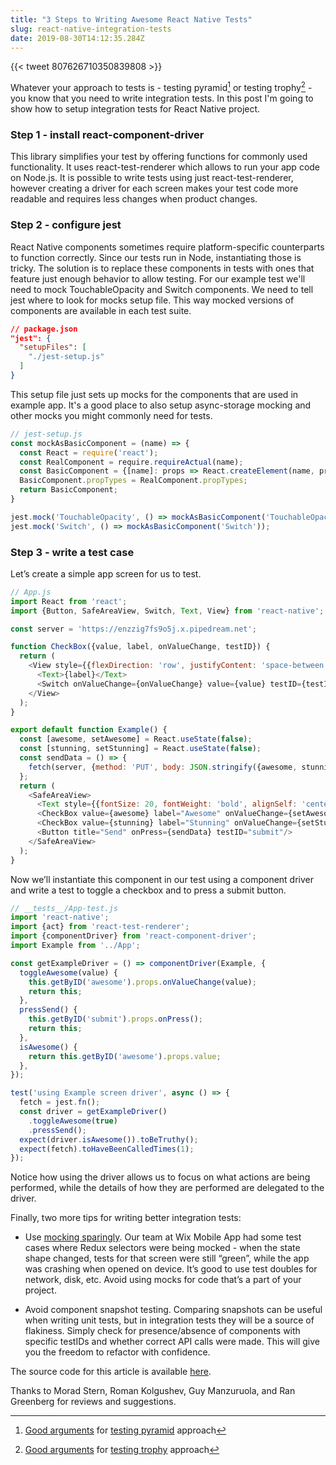 ```yaml
---
title: "3 Steps to Writing Awesome React Native Tests"
slug: react-native-integration-tests
date: 2019-08-30T14:12:35.284Z
---
```


{{< tweet 807626710350839808 >}}

Whatever your approach to tests is - testing pyramid[^1] or testing trophy[^2] - you know
that you need to write integration tests. In this post I'm going to show how to setup
integration tests for React Native project.

<!--more-->

### Step 1 - install react-component-driver

This library simplifies your test by offering functions for commonly used functionality.
It uses react-test-renderer which allows to run your app code on Node.js. It is possible
to write tests using just react-test-renderer, however creating a driver for each screen
makes your test code more readable and requires less changes when product changes.

### Step 2 - configure jest

React Native components sometimes require platform-specific counterparts to function
correctly. Since our tests run in Node, instantiating those is tricky. The solution is to
replace these components in tests with ones that feature just enough behavior to allow
testing. For our example test we'll need to mock TouchableOpacity and Switch components.
We need to tell jest where to look for mocks setup file. This way mocked versions of
components are available in each test suite.

```JSON
// package.json
"jest": {
  "setupFiles": [
    "./jest-setup.js"
  ]
}
```

This setup file just sets up mocks for the components that are used in example app. It's a
good place to also setup async-storage mocking and other mocks you might commonly need for
tests.

```JavaScript
// jest-setup.js
const mockAsBasicComponent = (name) => {
  const React = require('react');
  const RealComponent = require.requireActual(name);
  const BasicComponent = {[name]: props => React.createElement(name, props)}[name];
  BasicComponent.propTypes = RealComponent.propTypes;
  return BasicComponent;
}

jest.mock('TouchableOpacity', () => mockAsBasicComponent('TouchableOpacity'));
jest.mock('Switch', () => mockAsBasicComponent('Switch'));
```

### Step 3 - write a test case

Let’s create a simple app screen for us to test.

```JavaScript
// App.js
import React from 'react';
import {Button, SafeAreaView, Switch, Text, View} from 'react-native';

const server = 'https://enzzig7fs9o5j.x.pipedream.net';

function CheckBox({value, label, onValueChange, testID}) {
  return (
    <View style={{flexDirection: 'row', justifyContent: 'space-between', padding: 10}}>
      <Text>{label}</Text>
      <Switch onValueChange={onValueChange} value={value} testID={testID}/>
    </View>
  );
}

export default function Example() {
  const [awesome, setAwesome] = React.useState(false);
  const [stunning, setStunning] = React.useState(false);
  const sendData = () => {
    fetch(server, {method: 'PUT', body: JSON.stringify({awesome, stunning})});
  };
  return (
    <SafeAreaView>
      <Text style={{fontSize: 20, fontWeight: 'bold', alignSelf: 'center'}}>React Native is:</Text>
      <CheckBox value={awesome} label="Awesome" onValueChange={setAwesome} testID="awesome"/>
      <CheckBox value={stunning} label="Stunning" onValueChange={setStunning} testID="stunning"/>
      <Button title="Send" onPress={sendData} testID="submit"/>
    </SafeAreaView>
  );
}
```

Now we’ll instantiate this component in our test using a component driver and write a test
to toggle a checkbox and to press a submit button.

```JavaScript
// __tests__/App-test.js
import 'react-native';
import {act} from 'react-test-renderer';
import {componentDriver} from 'react-component-driver';
import Example from '../App';

const getExampleDriver = () => componentDriver(Example, {
  toggleAwesome(value) {
    this.getByID('awesome').props.onValueChange(value);
    return this;
  },
  pressSend() {
    this.getByID('submit').props.onPress();
    return this;
  },
  isAwesome() {
    return this.getByID('awesome').props.value;
  },
});

test('using Example screen driver', async () => {
  fetch = jest.fn();
  const driver = getExampleDriver()
    .toggleAwesome(true)
    .pressSend();
  expect(driver.isAwesome()).toBeTruthy();
  expect(fetch).toHaveBeenCalledTimes(1);
});
```

Notice how using the driver allows us to focus on what actions are being performed, while
the details of how they are performed are delegated to the driver.

Finally, two more tips for writing better integration tests:

 * Use [mocking sparingly]. Our team at Wix Mobile App had some test cases where Redux
   selectors were being mocked - when the state shape changed, tests for that screen were
   still “green”, while the app was crashing when opened on device. It’s good to use test
   doubles for network, disk, etc. Avoid using mocks for code that’s a part of your
   project.

 * Avoid component snapshot testing. Comparing snapshots can be useful when writing unit
   tests, but in integration tests they will be a source of flakiness. Simply check for
   presence/absence of components with specific testIDs and whether correct API calls were
   made. This will give you the freedom to refactor with confidence.

The source code for this article is available
[here](https://github.com/overengineered/blog/tree/samples/DriverTesting).

Thanks to Morad Stern, Roman Kolgushev, Guy Manzuruola, and Ran Greenberg for reviews and suggestions.

[^1]: [Good arguments][p1] for [testing pyramid] approach
[^2]: [Good arguments][t1] for [testing trophy] approach

[testing pyramid]: https://martinfowler.com/articles/practical-test-pyramid.html
[testing trophy]: https://kentcdodds.com/blog/write-tests
[p1]: https://jamescrisp.org/2011/05/30/automated-testing-and-the-test-pyramid/
[t1]: https://blog.usejournal.com/lean-testing-or-why-unit-tests-are-worse-than-you-think-b6500139a009
[mocking sparingly]: https://medium.com/javascript-scene/mocking-is-a-code-smell-944a70c90a6a
